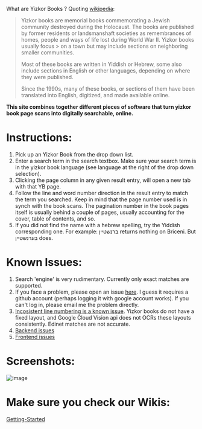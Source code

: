 What are Yizkor Books ?
Quoting [wikipedia](https://en.wikipedia.org/wiki/Yizkor_books): 
> Yizkor books are memorial books commemorating a Jewish community destroyed during the Holocaust. The books are published by former residents or landsmanshaft societies as remembrances of homes, people and ways of life lost during World War II. Yizkor books usually focus > on a town but may include sections on neighboring smaller communities.
>
> Most of these books are written in Yiddish or Hebrew, some also include sections in English or other languages, depending on where they were published.
>
> Since the 1990s, many of these books, or sections of them have been translated into English, digitized, and made available online.

<b>This site combines together different pieces of software that turn yizkor book page scans into digitally searchable, online.</b>

# Instructions:
  1. Pick up an Yizkor Book from the drop down list.
  2. Enter a search term in the search textbox. Make sure your search term is in the yizkor book language (see language at the right of the drop down selection).
  3. Clicking the page column in any given result entry, will open a new tab with that YB page.
  4. Follow the line and word number direction in the result entry to match the term you searched. Keep in mind that the page number used is in synch with the book scans. The pagination number in the book pages itself is usually behind a couple of pages, usually accounting for the cover, table of contents, and so.
  5. If you did not find the name with a hebrew spelling, try the Yiddish corresponding one. For example: ברנשטיין returns nothing on Briceni. But בערנשטיין does.

# Known Issues:
  1. Search 'engine' is very rudimentary. Currently only exact matches are supported.
  2. If you face a problem, please open an issue <a href="https://github.com/Veverke/veverke.github.io/issues">here</a>. I guess it requires a github account (perhaps logging it with google account works). If you can't log in, please email me the problem directly.
  3. <a href="https://github.com/Veverke/YizkorBooksDigitalizer/issues/3">Incosistent line numbering is a known issue</a>. Yizkor books do not have a fixed layout, and Google Cloud Vision api does not OCRs these layouts consistently. Edinet matches are not accurate.
  4. <a href="https://github.com/Veverke/YizkorBooksDigitalizer/issues">Backend issues</a>
  5. <a href="https://github.com/Veverke/veverke.github.io/issues">Frontend issues</a>

# Screenshots:
![image](https://github.com/Veverke/veverke.github.io/assets/8343258/731b4744-9337-40bf-baa6-82efeae592a7)

# Make sure you check our Wikis:
[Getting-Started](https://github.com/Veverke/veverke.github.io/wiki/Getting-Started)
